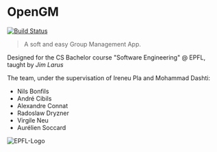 # OpenGM

[![Build Status](https://jenkins.epfl.ch/buildStatus/icon?job=2015-team-open-gm)](https://jenkins.epfl.ch/job/2015-team-open-gm/)

> A soft and easy Group Management App.

Designed for the CS Bachelor course "Software Engineering" @ EPFL,
taught by *Jim Larus*
<br>

The team, under the supervisation of Ireneu Pla and Mohammad Dashti:
- Nils Bonfils
- André Cibils
- Alexandre Connat
- Radoslaw Dryzner
- Virgile Neu
- Aurélien Soccard

![EPFL-Logo](https://upload.wikimedia.org/wikipedia/commons/f/f4/Logo_EPFL.svg)
